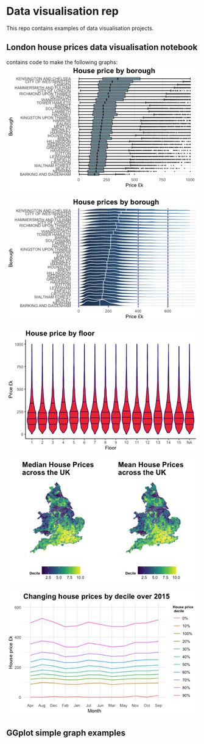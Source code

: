 # Data visualisation rep

This repo contains examples of data visualisation projects.

## London house prices data visualisation notebook
contains code to make the following graphs:
![alt text](https://github.com/c-maine/data_visualisation/blob/master/images/Rplot_1.png)

![alt text](https://github.com/c-maine/data_visualisation/blob/master/images/Rplot_2.png)

![alt text](https://github.com/c-maine/data_visualisation/blob/master/images/Rplot_3.png)

![alt text](https://github.com/c-maine/data_visualisation/blob/master/images/Rplot_4.png)

![alt text](https://github.com/c-maine/data_visualisation/blob/master/images/Rplot_5.png)

## GGplot simple graph examples
